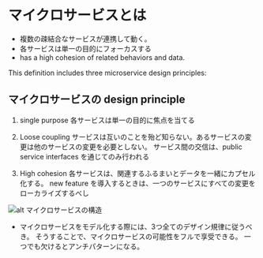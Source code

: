 # マイクロサービスとは

* 複数の疎結合なサービスが連携して動く。
* 各サービスは単一の目的にフォーカスする
* has a high cohesion of related behaviors and data.


This definition includes three microservice design principles:

## マイクロサービスの design principle

1. single purpose
各サービスは単一の目的に焦点を当てる

2. Loose coupling
サービスは互いのことを殆ど知らない。あるサービスの変更は他のサービスの変更を必要としない。
サービス間の交信は、public service interfaces を通じてのみ行われる

3. High cohesion
各サービスは、関連するふるまいとデータを一緒にカプセル化する。
new feature を導入するときは、一つのサービスにすべての変更をローカライズするべし

![alt マイクロサービスの構造](/Users/yasuakishibata/Google_Drive/Referenced_by_markdown/kasdfjaslkd.png)

* マイクロサービスをモデル化する際には、3つ全てのデザイン規律に従うべき。
そうすることで、マイクロサービスの可能性をフルで享受できる。
一つでも欠けるとアンチパターンになる。
